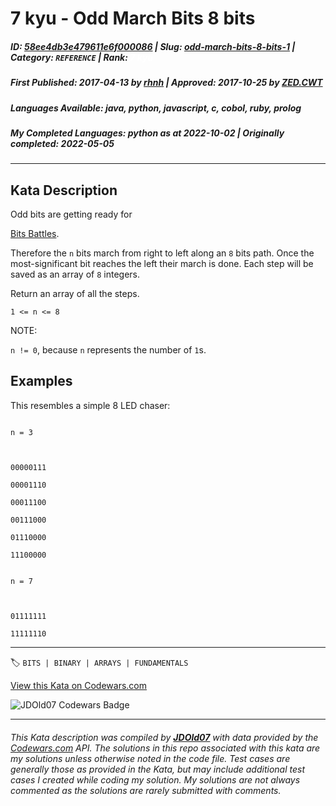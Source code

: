# 7 kyu - Odd March  Bits 8 bits

##### **ID**: [58ee4db3e479611e6f000086](https://www.codewars.com/kata/58ee4db3e479611e6f000086) | **Slug**: [odd-march-bits-8-bits-1](https://www.codewars.com/kata/58ee4db3e479611e6f000086) | **Category**: `REFERENCE` | **Rank**: <span style="color:white">7 kyu</span>

##### **First Published**: 2017-04-13 ***by*** [rhnh](https://www.codewars.com/users/rhnh) | **Approved**: 2017-10-25 ***by*** [ZED.CWT](https://www.codewars.com/users/ZED.CWT)

##### **Languages Available**: java, python, javascript, c, cobol, ruby, prolog

##### **My Completed Languages**: python ***as at*** 2022-10-02 | **Originally completed**: 2022-05-05

---

## Kata Description


Odd bits are getting ready for 

[Bits Battles](https://www.codewars.com/kata/world-bits-war/).



Therefore the `n` bits march from right to left along an `8` bits path. Once the most-significant bit reaches the left their march is done. Each step will be saved as an array of `8` integers.



Return an array of all the steps.



`1 <= n <= 8`



NOTE:

`n != 0`, because `n` represents the number of `1`s.





## Examples



This resembles a simple 8 LED chaser:



```

n = 3



00000111

00001110

00011100

00111000

01110000

11100000

```



```

n = 7



01111111

11111110

```



---


🏷 `BITS | BINARY | ARRAYS | FUNDAMENTALS`


[View this Kata on Codewars.com](https://www.codewars.com/kata/58ee4db3e479611e6f000086)

![](https://www.codewars.com/users/jdold07/badges/large "JDOld07 Codewars Badge")

---

###### *This Kata description was compiled by [**JDOld07**](https://tpstech.dev) with data provided by the [Codewars.com](https://www.codewars.com) API.  The solutions in this repo associated with this kata are my solutions unless otherwise noted in the code file.  Test cases are generally those as provided in the Kata, but may include additional test cases I created while coding my solution.  My solutions are not always commented as the solutions are rarely submitted with comments.*
